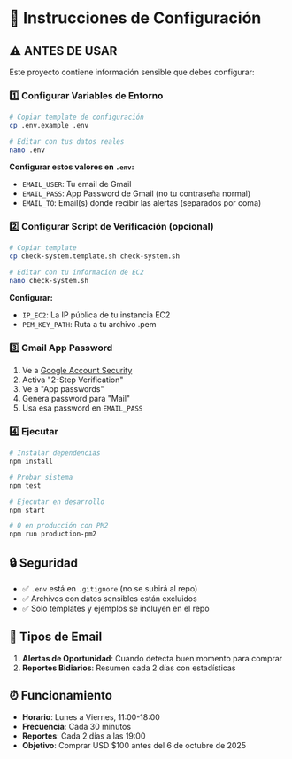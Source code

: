 # 🚀 Instrucciones de Configuración

## ⚠️ **ANTES DE USAR**

Este proyecto contiene información sensible que debes configurar:

### **1️⃣ Configurar Variables de Entorno**

```bash
# Copiar template de configuración
cp .env.example .env

# Editar con tus datos reales
nano .env
```

**Configurar estos valores en `.env`:**
- `EMAIL_USER`: Tu email de Gmail
- `EMAIL_PASS`: App Password de Gmail (no tu contraseña normal)
- `EMAIL_TO`: Email(s) donde recibir las alertas (separados por coma)

### **2️⃣ Configurar Script de Verificación (opcional)**

```bash
# Copiar template
cp check-system.template.sh check-system.sh

# Editar con tu información de EC2
nano check-system.sh
```

**Configurar:**
- `IP_EC2`: La IP pública de tu instancia EC2
- `PEM_KEY_PATH`: Ruta a tu archivo .pem

### **3️⃣ Gmail App Password**

1. Ve a [Google Account Security](https://myaccount.google.com/security)
2. Activa "2-Step Verification"
3. Ve a "App passwords" 
4. Genera password para "Mail"
5. Usa esa password en `EMAIL_PASS`

### **4️⃣ Ejecutar**

```bash
# Instalar dependencias
npm install

# Probar sistema
npm test

# Ejecutar en desarrollo
npm start

# O en producción con PM2
npm run production-pm2
```

## 🔒 **Seguridad**

- ✅ `.env` está en `.gitignore` (no se subirá al repo)
- ✅ Archivos con datos sensibles están excluidos
- ✅ Solo templates y ejemplos se incluyen en el repo

## 📧 **Tipos de Email**

1. **Alertas de Oportunidad**: Cuando detecta buen momento para comprar
2. **Reportes Bidiarios**: Resumen cada 2 días con estadísticas

## ⏰ **Funcionamiento**

- **Horario**: Lunes a Viernes, 11:00-18:00
- **Frecuencia**: Cada 30 minutos
- **Reportes**: Cada 2 días a las 19:00
- **Objetivo**: Comprar USD $100 antes del 6 de octubre de 2025